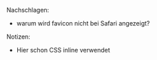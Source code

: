Nachschlagen:
- warum wird favicon nicht bei Safari angezeigt?

Notizen:
- Hier schon CSS inline verwendet
